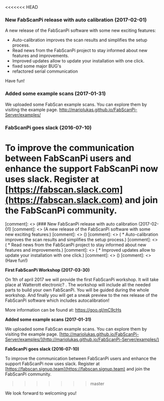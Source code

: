 <<<<<<< HEAD
### New FabScanPi release with auto calibration (2017-02-01)
A new release of the FabScanPi software with some new exciting features:

 * Auto-calibration improves the scan results and simplifies the setup process.
 * Read news from the FabScanPi project to stay informed about new features and improvements.
 * Improved updates allow to update your installation with one click.
 * fixed some major BUG's
 * refactored serial communication

Have fun!

### Added some example scans (2017-01-31)

We uploaded some FabScan example scans. You can explore them by visiting the example page. http://mariolukas.github.io/FabScanPi-Server/examples/

### FabScanPi goes slack (2016-07-10)
To improve the communication between FabScanPi users and enhance the support FabScanPi now uses slack. Register at
[https://fabscan.slack.com](https://fabscan.slack.com) and join the FabScanPi community.
=======
[comment]: <> (### New FabScanPi release with auto calibration (2017-02-01)
[comment]: <> (A new release of the FabScanPi software with some new exciting features:)
[comment]: <> ()
[comment]: <> ( * Auto-calibration improves the scan results and simplifies the setup process.)
[comment]: <> ( * Read news from the FabScanPi project to stay informed about new features and improvements.)
[comment]: <> ( * Improved updates allow to update your installation with one click.)
[comment]: <> ()
[comment]: <> (Have fun!)

**First FabScanPi Workshop (2017-03-30)**

On 1th of april 2017 we will provide the first FabScanPi workshop. 
It will take place at Watterott electronic? . The workshop will include all the 
needed parts to build your own FabScanPi. You will be guided during the whole workshop. 
And finally you will get a sneak preview to the nex release of the FabScanPi 
software which includes autocalibration!

More information can be found at: https://goo.gl/mC9cHs

**Added some example scans (2017-01-31)**

We uploaded some FabScan example scans. You can explore them by visiting the example page. 
[http://mariolukas.github.io/FabScanPi-Server/examples/](http://mariolukas.github.io/FabScanPi-Server/examples/) 


**FabScanPi goes slack (2016-07-10)**

To improve the communication between FabScanPi users and enhance the support FabScanPi now uses slack. Register at
[https://fabscan.signup.team](https://fabscan.signup.team) and join the FabScanPi community.
>>>>>>> master

We look forward to welcoming you!
